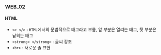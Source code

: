 ### WEB_02

#### HTML
- `<> </>` : `HTML`에서의 문법적으로 태그라고 부름, 앞 부분은 열리는 태그, 뒷 부분은 닫히는 태그
- `<strong> </strong>` : 글씨 강조
- `<br>` : 새로운 줄 표현